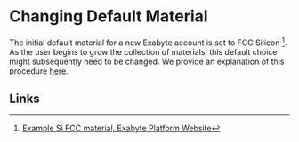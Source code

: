# Changing Default Material

The initial default material for a new Exabyte account is set to FCC Silicon [^1]. As the user begins to grow the collection of materials, this default choice might subsequently need to be changed. We provide an explanation of this procedure [here](../../entities-general/actions/set-default.md).

## Links

[^1]: [Example Si FCC material, Exabyte Platform Website](https://platform.exabyte.io/exabyte-io/materials/cMK8Z5hZMo23iDb9Z)

